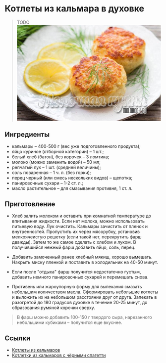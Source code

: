 # Котлеты из кальмара в духовке

> TODO
![Фото блюда](lookme.jpg)

## Ингредиенты

* кальмары – 400-500 г (вес уже подготовленного продукта);
* яйцо куриное (отборной категории) – 1 шт.;
* белый хлеб (батон), без корочек – 3 ломтика;
* молоко (можно заменить водой) – 50 мл;
* репчатый лук – 1 шт. (средней величины);
* соль поваренная – 1 ч. л. (без горки);
* перец черный (или смесь нескольких видов) – щепотка;
* панировочные сухари – 1-2 ст. л.;
* масло растительное – для смазывания противня, 1 ст. л.

## Приготовление

* Хлеб залить молоком и оставить при комнатной температуре до впитывания жидкости.
Если нет молока, можно использовать питьевую воду. Лук очистить.
Кальмары зачистить от пленок и внутренностей.
Пропустить их через мясорубку, установив мелкоячеистую решетку (если такой нет, перекрутить фарш дважды).
Затем то же самое сделать с хлебом и луком. В получившийся нежный фарш добавить яйцо, соль, перец.

* Добавить замоченный ранее хлебный мякиш, хорошо вымешать. Накрыть миску пленкой и поставить в холодильник на 40-50 минут.

* Если после "отдыха" фарш получится недостаточно густым, добавить немного панировочных сухарей и перемешать снова.

* Противень или жароупорную форму для выпекания смазать небольшим количеством масла.
Сформировать небольшие котлеты и выложить их на небольшом расстоянии друг от друга.
Запекать в разогретой до 180 градусов духовке в течение 20-25 минут, до образования румяной корочки сверху.

> В фарш можно добавить 100-150 г твердого сыра, нарезанного небольшими кубиками – получится еще вкуснее.

## Ссылки

* [Котлеты из кальмаров](https://www.youtube.com/watch?v=nNDYXUtKdwE)
* [Котлетки из кальмаров с чёрными спагетти](https://www.youtube.com/watch?v=RXr5hkwOBEc)
